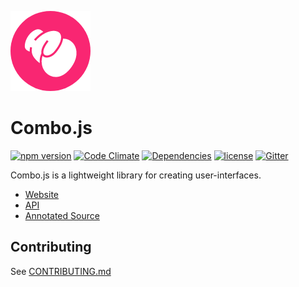 ![Logo](https://github.com/combojs/combo-js/blob/master/doc/img/logo.png?raw=true)

# Combo.js

[![npm version](https://badge.fury.io/js/combo-js.svg)](https://badge.fury.io/js/combo-js)
[![Code Climate](https://codeclimate.com/github/combojs/combo-js/badges/gpa.svg)](https://codeclimate.com/github/combojs/combo-js)
[![Dependencies](https://img.shields.io/badge/dependencies-babel--polyfill-blue.svg)](https://babeljs.io/docs/usage/polyfill/)
[![license](https://img.shields.io/github/license/mashape/apistatus.svg)](https://opensource.org/licenses/MIT)
[![Gitter](https://img.shields.io/gitter/room/nwjs/nw.js.svg)](https://gitter.im/combo-js/)

Combo.js is a lightweight library for creating user-interfaces.

* [Website](http://www.combojs.com/)
* [API](doc/api/api.md)
* [Annotated Source](https://cdn.rawgit.com/combojs/combo-js/master/doc/docco/combo.full.html)

## Contributing

See [CONTRIBUTING.md](CONTRIBUTING.md)
